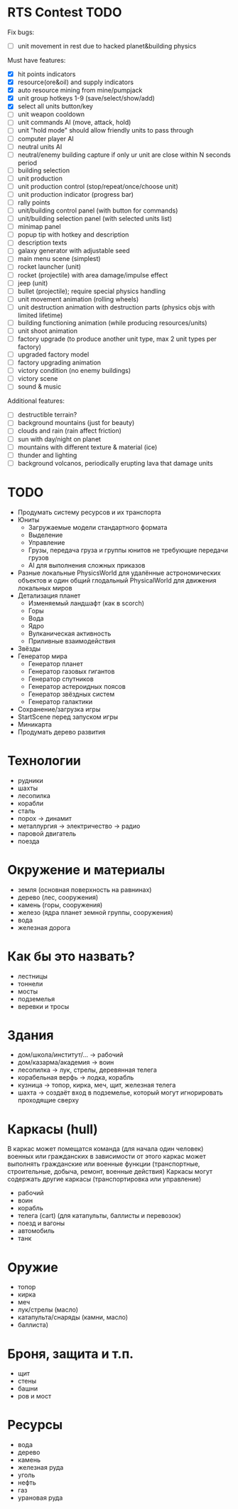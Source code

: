 # RTS Contest TODO

Fix bugs:
- [ ] unit movement in rest due to hacked planet&building physics

Must have features:
- [x] hit points indicators
- [x] resource(ore&oil) and supply indicators
- [x] auto resource mining from mine/pumpjack
- [x] unit group hotkeys 1-9 (save/select/show/add)
- [x] select all units button/key
- [ ] unit weapon cooldown
- [ ] unit commands AI (move, attack, hold)
- [ ] unit "hold mode" should allow friendly units to pass through
- [ ] computer player AI
- [ ] neutral units AI
- [ ] neutral/enemy building capture if only ur unit are close within N seconds period
- [ ] building selection
- [ ] unit production
- [ ] unit production control (stop/repeat/once/choose unit)
- [ ] unit production indicator (progress bar)
- [ ] rally points
- [ ] unit/building control panel (with button for commands)
- [ ] unit/building selection panel (with selected units list)
- [ ] minimap panel
- [ ] popup tip with hotkey and description
- [ ] description texts
- [ ] galaxy generator with adjustable seed
- [ ] main menu scene (simplest)
- [ ] rocket launcher (unit)
- [ ] rocket (projectile) with area damage/impulse effect
- [ ] jeep (unit)
- [ ] bullet (projectile); require special physics handling
- [ ] unit movement animation (rolling wheels)
- [ ] unit destruction animation with destruction parts (physics objs with limited lifetime)
- [ ] building functioning animation (while producing resources/units)
- [ ] unit shoot animation
- [ ] factory upgrade (to produce another unit type, max 2 unit types per factory)
- [ ] upgraded factory model
- [ ] factory upgrading animation
- [ ] victory condition (no enemy buildings)
- [ ] victory scene
- [ ] sound & music

Additional features:
- [ ] destructible terrain?
- [ ] background mountains (just for beauty)
- [ ] clouds and rain (rain affect friction)
- [ ] sun with day/night on planet
- [ ] mountains with different texture & material (ice)
- [ ] thunder and lighting
- [ ] background volcanos, periodically erupting lava that damage units

# TODO
- Продумать систему ресурсов и их транспорта
- Юниты
  - Загружаемые модели стандартного формата
  - Выделение
  - Управление
  - Грузы, передача груза и группы юнитов не требующие передачи грузов
  - AI для выполнения сложных приказов
- Разные локальные PhysicsWorld для удалённые астрономических объектов и один общий глодальный PhysicalWorld для движения локальных миров
- Детализация планет
  - Изменяемый ландшафт (как в scorch)
  - Горы
  - Вода
  - Ядро
  - Вулканическая активность
  - Приливные взаимодействия
- Звёзды
- Генератор мира
  - Генератор планет
  - Генератор газовых гигантов
  - Генератор спутников
  - Генератор астероидных поясов
  - Генератор звёздных систем
  - Генератор галактики
- Сохранение/загрузка игры
- StartScene перед запуском игры
- Миникарта
- Продумать дерево развития

# Технологии
- рудники
- шахты
- лесопилка
- корабли
- сталь
- порох -> динамит
- металлургия -> электричество -> радио
- паровой двигатель
- поезда

# Окружение и материалы
- земля (основная поверхность на равнинах)
- дерево (лес, сооружения)
- камень (горы, сооружения)
- железо (ядра планет земной группы, сооружения)
- вода
- железная дорога

# Как бы это назвать?
- лестницы
- тоннели
- мосты
- подземелья
- веревки и тросы

# Здания
- дом/школа/институт/... -> рабочий
- дом/казарма/академия -> воин
- лесопилка -> лук, стрелы, деревянная телега
- корабельная верфь -> лодка, корабль
- кузница -> топор, кирка, меч, щит, железная телега
- шахта -> создаёт вход в подземелье, который могут игнорировать проходящие сверху

# Каркасы (hull)
В каркас может помещатся команда (для начала один человек) военных или гражданских
в зависимости от этого каркас может выполнять гражданские или военные функции
(транспортные, строительные, добыча, ремонт, военные действия)
Каркасы могут содержать другие каркасы (транспортировка или управление)
- рабочий
- воин
- корабль
- телега (cart) (для катапульты, баллисты и перевозок)
- поезд и вагоны
- автомобиль
- танк

# Оружие
- топор
- кирка
- меч
- лук/стрелы (масло)
- катапульта/снаряды (камни, масло)
- баллиста)

# Броня, защита и т.п.
- щит
- стены
- башни
- ров и мост

# Ресурсы
- вода
- дерево
- камень
- железная руда
- уголь
- нефть
- газ
- урановая руда
